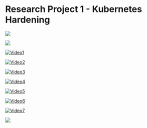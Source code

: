 # Research Project 1 - Kubernetes Hardening
<a href="https://github.com/husseinahmed-dev"><img src="https://raw.githubusercontent.com/husseinahmed-dev/Research-Project-1-Kubernetes-Hardening/main/Figures/AdobeStock_465031489.jpeg"></a>

![](https://raw.githubusercontent.com/husseinahmed-dev/Research-Project-1-Kubernetes-Hardening/main/Kubernetes%20Cluster%20Architecture.png?token=GHSAT0AAAAAAB3NCDDOG6IY4BNZAPXRYKQCY5UVAIQ)

[![Video1](https://raw.githubusercontent.com/husseinahmed-dev/Research-Project-1-Kubernetes-Hardening/main/Figures/Video1.jpg)](https://www.youtube.com/watch?v=KV3C-GQzkpc "Video1")

[![Video2](https://github.com/husseinahmed-dev/Research-Project-1-Kubernetes-Hardening/blob/main/Figures/Video2.jpg?raw=true)](https://youtu.be/4ZoZ_ncgivE "Video2")

[![Video3](https://github.com/husseinahmed-dev/Research-Project-1-Kubernetes-Hardening/blob/main/Figures/Video3.jpg?raw=true)](https://youtu.be/BeY313i9OtU "Video3")

[![Video4](https://github.com/husseinahmed-dev/Research-Project-1-Kubernetes-Hardening/blob/main/Figures/Video4.jpg?raw=true)](https://youtu.be/UnShMzgJ3ww "Video4")

[![Video5](https://github.com/husseinahmed-dev/Research-Project-1-Kubernetes-Hardening/blob/main/Figures/Video5.jpg?raw=true)](https://youtu.be/LVMe_qBVkhU "Video5")

[![Video6](https://github.com/husseinahmed-dev/Research-Project-1-Kubernetes-Hardening/blob/main/Figures/Video6.jpg?raw=true)](https://youtu.be/4i97mjmC4b4 "Video6")

[![Video7](https://github.com/husseinahmed-dev/Research-Project-1-Kubernetes-Hardening/blob/main/Figures/Video7.jpg?raw=true)](https://youtu.be/y7qr4uSzz2s "Video7")


![](https://raw.githubusercontent.com/husseinahmed-dev/Research-Project-1-Kubernetes-Hardening/main/Figures/Red-Hat-Openshift-Final.png)
